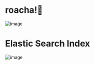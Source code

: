 # roacha!🧤

![image](https://user-images.githubusercontent.com/57784077/132718185-e76715d9-bac2-4282-8064-0753adb4a98e.png)

# Elastic Search Index

![image](https://user-images.githubusercontent.com/57784077/133026635-5a8048a8-ad0a-4307-aa42-95b6083e3a75.png)
